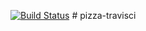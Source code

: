 [![Build Status](https://app.travis-ci.com/brunoblaise/intern-pizza.svg?branch=master)](https://app.travis-ci.com/brunoblaise/intern-pizza)
#   p i z z a - t r a v i s c i  
 